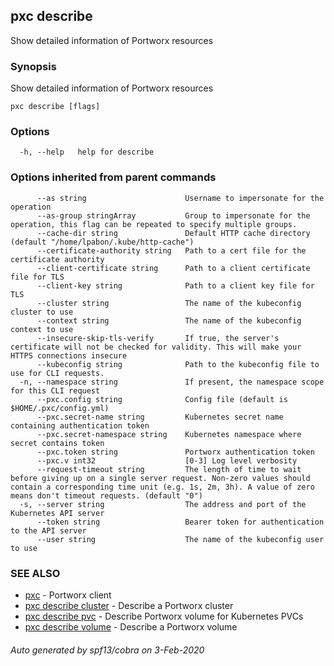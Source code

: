 ## pxc describe

Show detailed information of Portworx resources

### Synopsis

Show detailed information of Portworx resources

```
pxc describe [flags]
```

### Options

```
  -h, --help   help for describe
```

### Options inherited from parent commands

```
      --as string                      Username to impersonate for the operation
      --as-group stringArray           Group to impersonate for the operation, this flag can be repeated to specify multiple groups.
      --cache-dir string               Default HTTP cache directory (default "/home/lpabon/.kube/http-cache")
      --certificate-authority string   Path to a cert file for the certificate authority
      --client-certificate string      Path to a client certificate file for TLS
      --client-key string              Path to a client key file for TLS
      --cluster string                 The name of the kubeconfig cluster to use
      --context string                 The name of the kubeconfig context to use
      --insecure-skip-tls-verify       If true, the server's certificate will not be checked for validity. This will make your HTTPS connections insecure
      --kubeconfig string              Path to the kubeconfig file to use for CLI requests.
  -n, --namespace string               If present, the namespace scope for this CLI request
      --pxc.config string              Config file (default is $HOME/.pxc/config.yml)
      --pxc.secret-name string         Kubernetes secret name containing authentication token
      --pxc.secret-namespace string    Kubernetes namespace where secret contains token
      --pxc.token string               Portworx authentication token
      --pxc.v int32                    [0-3] Log level verbosity
      --request-timeout string         The length of time to wait before giving up on a single server request. Non-zero values should contain a corresponding time unit (e.g. 1s, 2m, 3h). A value of zero means don't timeout requests. (default "0")
  -s, --server string                  The address and port of the Kubernetes API server
      --token string                   Bearer token for authentication to the API server
      --user string                    The name of the kubeconfig user to use
```

### SEE ALSO

* [pxc](pxc.md)	 - Portworx client
* [pxc describe cluster](pxc_describe_cluster.md)	 - Describe a Portworx cluster
* [pxc describe pvc](pxc_describe_pvc.md)	 - Describe Portworx volume for Kubernetes PVCs
* [pxc describe volume](pxc_describe_volume.md)	 - Describe a Portworx volume

###### Auto generated by spf13/cobra on 3-Feb-2020
